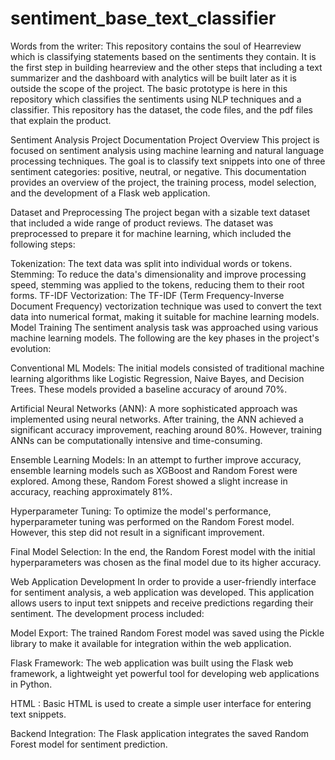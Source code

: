 # sentiment_base_text_classifier
Words from the writer: This repository contains the soul of Hearreview which is classifying statements based on the sentiments they contain. It is the first step in building hearreview and the other steps that including a text summarizer and the dashboard with analytics will be built later as it is outside the scope of the project. The basic prototype is here in this repository which classifies the sentiments using NLP techniques and a classifier. 
This repository has the dataset, the code files, and the pdf files that explain the product. 


Sentiment Analysis Project Documentation
Project Overview
This project is focused on sentiment analysis using machine learning and natural language processing techniques. The goal is to classify text snippets into one of three sentiment categories: positive, neutral, or negative. This documentation provides an overview of the project, the training process, model selection, and the development of a Flask web application.

Dataset and Preprocessing
The project began with a sizable text dataset that included a wide range of product reviews. The dataset was preprocessed to prepare it for machine learning, which included the following steps:

Tokenization: The text data was split into individual words or tokens.
Stemming: To reduce the data's dimensionality and improve processing speed, stemming was applied to the tokens, reducing them to their root forms.
TF-IDF Vectorization: The TF-IDF (Term Frequency-Inverse Document Frequency) vectorization technique was used to convert the text data into numerical format, making it suitable for machine learning models.
Model Training
The sentiment analysis task was approached using various machine learning models. The following are the key phases in the project's evolution:

Conventional ML Models: The initial models consisted of traditional machine learning algorithms like Logistic Regression, Naive Bayes, and Decision Trees. These models provided a baseline accuracy of around 70%.

Artificial Neural Networks (ANN): A more sophisticated approach was implemented using neural networks. After training, the ANN achieved a significant accuracy improvement, reaching around 80%. However, training ANNs can be computationally intensive and time-consuming.

Ensemble Learning Models: In an attempt to further improve accuracy, ensemble learning models such as XGBoost and Random Forest were explored. Among these, Random Forest showed a slight increase in accuracy, reaching approximately 81%.

Hyperparameter Tuning: To optimize the model's performance, hyperparameter tuning was performed on the Random Forest model. However, this step did not result in a significant improvement.

Final Model Selection: In the end, the Random Forest model with the initial hyperparameters was chosen as the final model due to its higher accuracy.

Web Application Development
In order to provide a user-friendly interface for sentiment analysis, a web application was developed. This application allows users to input text snippets and receive predictions regarding their sentiment. The development process included:

Model Export: The trained Random Forest model was saved using the Pickle library to make it available for integration within the web application.

Flask Framework: The web application was built using the Flask web framework, a lightweight yet powerful tool for developing web applications in Python.

HTML : Basic HTML is used to create a simple user interface for entering text snippets.

Backend Integration: The Flask application integrates the saved Random Forest model for sentiment prediction.

